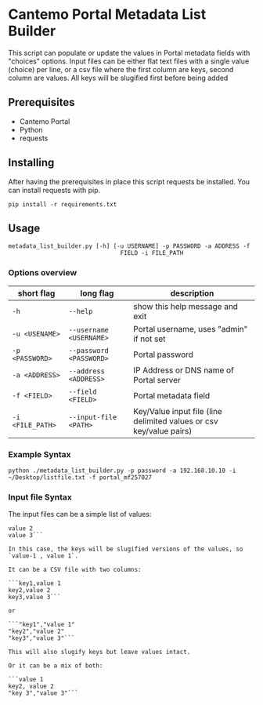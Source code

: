 # Cantemo Portal Metadata List Builder

This script can populate or update the values in Portal metadata fields with "choices" options.  Input files can be either flat text files with a single value (choice) per line, or a csv file where the first column are keys, second column are values.  All keys will be slugified first before being added

## Prerequisites

  - Cantemo Portal
  - Python
  - requests

## Installing

After having the prerequisites in place this script requests be installed. You can
install requests with pip.

```
pip install -r requirements.txt
```

## Usage

```
metadata_list_builder.py [-h] [-u USERNAME] -p PASSWORD -a ADDRESS -f
                                FIELD -i FILE_PATH
```

### Options overview

| short flag | long flag | description |
| ------ | ------ | ------ |
|  `-h` | `--help`  | show this help message and exit |
|  `-u <USENAME>` | `--username <USERNAME>` | Portal username, uses "admin" if not set |
|  `-p <PASSWORD>` | `--password <PASSWORD>` | Portal password |
|  `-a <ADDRESS>` | `--address <ADDRESS>` | IP Address or DNS name of Portal server|
|  `-f <FIELD>` | `--field <FIELD>` | Portal metadata field |
|  `-i <FILE_PATH>` | `--input-file <PATH>` | Key/Value input file (line delimited values or csv key/value pairs)|

### Example Syntax

`python ./metadata_list_builder.py -p password -a 192.168.10.10 -i ~/Desktop/listfile.txt -f portal_mf257027`

### Input file Syntax

The input files can be a simple list of values:

```value 1
value 2
value 3```

In this case, the keys will be slugified versions of the values, so `value-1 , value 1`.

It can be a CSV file with two columns:

```key1,value 1
key2,value 2
key3,value 3```

or 

```"key1","value 1"
"key2","value 2"
"key3","value 3"```

This will also slugify keys but leave values intact.

Or it can be a mix of both:

```value 1
key2, value 2
"key 3","value 3"```
